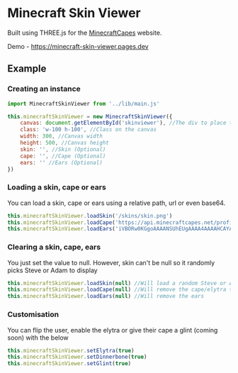 # Minecraft Skin Viewer

Built using THREE.js for the [MinecraftCapes](https://minecraftcapes.net) website.

Demo - https://minecraft-skin-viewer.pages.dev

## Example
### Creating an instance
```js
import MinecraftSkinViewer from '../lib/main.js'

this.minecraftSkinViewer = new MinecraftSkinViewer({
    canvas: document.getElementById('skinviewer'), //The div to place the canvas
    class: 'w-100 h-100', //Class on the canvas
    width: 300, //Canvas width
    height: 500, //Canvas height
    skin: '', //Skin (Optional)
    cape: '', //Cape (Optional)
    ears: '' //Ears (Optional)
})
```

### Loading a skin, cape or ears
You can load a skin, cape or ears using a relative path, url or even base64.
```js
this.minecraftSkinViewer.loadSkin('/skins/skin.png')
this.minecraftSkinViewer.loadCape('https://api.minecraftcapes.net/profile/ba4161c03a42496c8ae07d13372f3371/cape')
this.minecraftSkinViewer.loadEars('iVBORw0KGgoAAAANSUhEUgAAAA4AAAAHCAYAAAA4R3wZAAAACXBIWXMAAA7EAAAOxAGVKw4bAAAAXklEQVQYlWP8//8/Q93Z7P8MDAwM7x5/YBCSFWCAAWQ+MrvJeCojY+2ZrP8MSABdMzqAybMgC+CyCRtgwifJwMCA1fZ3jz9ANOKSxGcYEy4FQrICeDWzwGzDZis+OQC7EjD/iYogOAAAAABJRU5ErkJggg==')
```

### Clearing a skin, cape, ears
You just set the value to null. However, skin can't be null so it randomly picks Steve or Adam to display
```js
this.minecraftSkinViewer.loadSkin(null) //Will load a random Steve or Alex skin
this.minecraftSkinViewer.loadCape(null) //Will remove the cape/elytra texture
this.minecraftSkinViewer.loadEars(null) //Will remove the ears
```

### Customisation
You can flip the user, enable the elytra or give their cape a glint (coming soon) with the below
```js
this.minecraftSkinViewer.setElytra(true)
this.minecraftSkinViewer.setDinnerbone(true)
this.minecraftSkinViewer.setGlint(true)
```